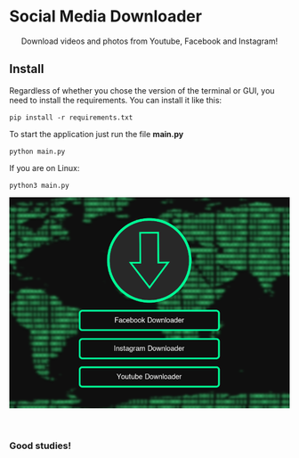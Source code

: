 # Social Media Downloader
 <p align="center">Download videos and photos from Youtube, Facebook and Instagram!</p>

## Install
Regardless of whether you chose the version of the terminal or GUI, you need to install the requirements. You can install it like this:
```
pip install -r requirements.txt
```

To start the application just run the file **main.py**
```
python main.py
```
If you are on Linux:
```
python3 main.py
```
<p align="center">
  <img src="./app.png">
</p>
</br>

### Good studies!

